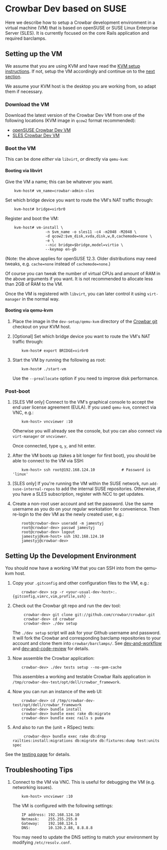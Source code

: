 # Crowbar Dev based on SUSE

Here we describe how to setup a Crowbar development environment in a virtual
machine (VM) that is based on openSUSE or SUSE Linux Enterprise Server (SLES).
It is currently focused on the core Rails application and required barclamps.

## Setting up the VM

We assume that you are using KVM and have read the [KVM setup
instructions](dev-vm.md).  If not, setup the VM accordingly and
continue on to the [next
section](#setting-up-the-development-environment).

We assume your KVM host is the desktop you are working from, so adapt them if
necessary.

### Download the VM

Download the latest version of the Crowbar Dev VM from one of the following
locations (KVM image in `qcow2` format recommended):

* [openSUSE Crowbar Dev VM](http://susestudio.com/a/n0rKOx/crowbar-dev)
* [SLES Crowbar Dev VM](http://susestudio.com/a/n0rKOx/crowbar-dev-sles)

### Boot the VM

This can be done *either* via `libvirt`, *or* directly via `qemu-kvm`:

#### Booting via libvirt

Give the VM a name; this can be whatever you want.

        kvm-host# vm_name=crowbar-admin-sles

Set which bridge device you want to route the VM's NAT traffic
through:

        kvm-host# bridge=virbr0

Register and boot the VM:

        kvm-host# vm-install \
                      -n $vm_name -o sles11 -c4 -m2048 -M2048 \
                      -d qcow2:$vm_disk,xvda,disk,w,0,cachemode=none \
                      -e \
                      --nic bridge=$bridge,model=virtio \
                      --keymap en-gb

(Note: the above applies for openSUSE 12.3.  Older distributions may
need tweaks, e.g. `cache=none` instead of `cachemode=none`.)

Of course you can tweak the number of virtual CPUs and amount of RAM
in the above arguments if you want.  It is not recommended to allocate
less than 2GB of RAM to the VM.

Once the VM is registered with `libvirt`, you can later control it
using `virt-manager` in the normal way.

#### Booting via qemu-kvm

1.  Place the image in the `dev-setup/qemu-kvm` directory of the [Crowbar
    git](https://github.com/crowbar/crowbar/) checkout on your KVM host.

1.  [Optional] Set which bridge device you want to route the VM's NAT
    traffic through:

            kvm-host# export BRIDGE=virbr0

1.  Start the VM by running the following as root:

            kvm-host# ./start-vm

    Use the `--preallocate` option if you need to improve disk performance.

### Post-boot

1.  [SLES VM only] Connect to the VM's graphical console to accept the
    end user license agreement (EULA).  If you used `qemu-kvm`,
    connect via VNC, e.g.:

            kvm-host> vncviewer :10

    Otherwise you will already see the console, but you can also connect
    via `virt-manager` or `vncviewer`.

    Once connected, type `q`, `y`, and hit enter.

1.  After the VM boots up (takes a bit longer for first boot), you
    should be able to connect to the VM via SSH:

            kvm-host> ssh root@192.168.124.10            # Password is 'linux'

1.  [SLES only] If you're running the VM within the SUSE network, run
    `add-suse-internal-repos` to add the internal SUSE
    repositories. Otherwise, if you have a SLES subscription, register
    with NCC to get updates.

1.  Create a non-root user account and set the password. Use the same
    username as you do on your regular workstation for
    convenience. Then re-login to the dev VM as the newly created
    user, e.g.:

            root@crowbar-dev> useradd -m jamestyj
            root@crowbar-dev> passwd jamestyj
            root@crowbar-dev> logout
            jamestyj@kvm-host> ssh 192.168.124.10
            jamestyj@crowbar-dev>

## Setting Up the Development Environment

You should now have a working VM that you can SSH into from the qemu-kvm host.

1.  Copy your `.gitconfig` and other configuration files to the VM, e.g.:

            crowbar-dev> scp -r <your-usual-dev-host>:.{gitconfig,vimrc,vim,profile,ssh} .

1. Check out the Crowbar git repo and run the dev tool:

            crowbar-dev> git clone git://github.com/crowbar/crowbar.git
            crowbar-dev> cd crowbar
            crowbar-dev> ./dev setup

    The `./dev setup` script will ask for your Github username and
    password. It will fork the Crowbar and corresponding barclamp
    repositories to your account and clone them into
    `crowbar/barclamps/`. See
    [dev-and-workflow](https://github.com/crowbar/crowbar/blob/master/README.dev-and-workflow)
    and [dev-and-code-review](https://github.com/crowbar/crowbar/blob/master/README.dev-and-code-review)
    for details.

1.  Now assemble the Crowbar application:

            crowbar-dev> ./dev tests setup --no-gem-cache

    This assembles a working and testable Crowbar Rails application in
    `/tmp/crowbar-dev-test/opt/dell/crowbar_framework`.

1.  Now you can run an instance of the web UI:

            crowbar-dev> cd /tmp/crowbar-dev-test/opt/dell/crowbar_framework
            crowbar-dev> bundle install
            crowbar-dev> bundle exec rake db:migrate
            crowbar-dev> bundle exec rails s puma

1. And also to run the (unit + RSpec) tests:

            crowbar-dev> bundle exec rake db:drop railties:install:migrations db:migrate db:fixtures:dump test:units spec

See the [testing page](testing.md) for details.

## Troubleshooting Tips

1.  Connect to the VM via VNC. This is useful for debugging the VM (e.g.
    networking issues).

            kvm-host> vncviewer :10

    The VM is configured with the following settings:

            IP address: 192.168.124.10
            Netmask:    255.255.255.0
            Gateway:    192.168.124.1
            DNS:        10.120.2.88, 8.8.8.8

    You may need to update the DNS setting to match your environment
    by modifying `/etc/resolv.conf`.

